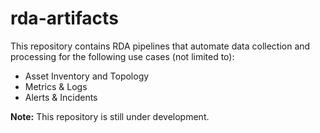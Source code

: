 # rda-artifacts

This repository contains RDA pipelines that automate data collection and processing for the following use cases (not limited to):

* Asset Inventory and Topology
* Metrics & Logs
* Alerts & Incidents

**Note:** This repository is still under development.